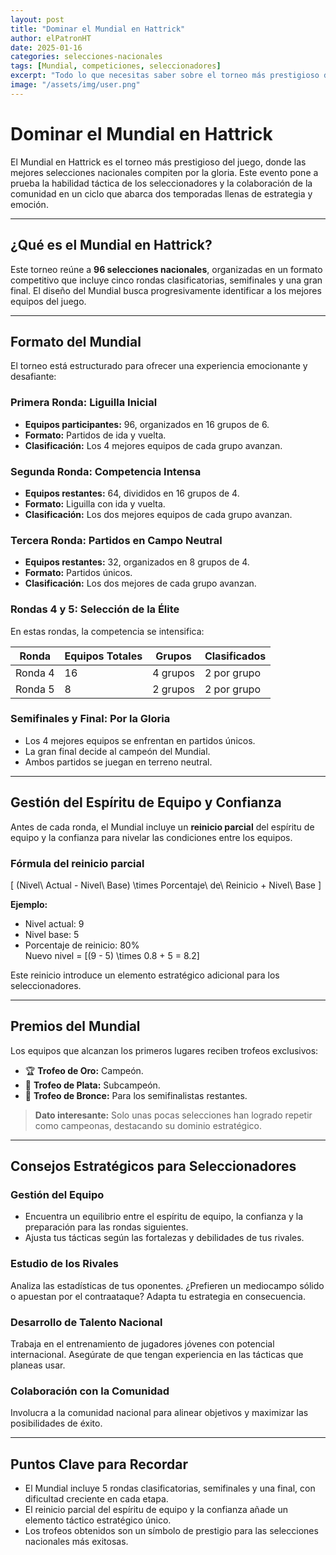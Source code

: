 ```yaml
---
layout: post
title: "Dominar el Mundial en Hattrick"
author: elPatronHT
date: 2025-01-16
categories: selecciones-nacionales
tags: [Mundial, competiciones, seleccionadores]
excerpt: "Todo lo que necesitas saber sobre el torneo más prestigioso de Hattrick: su formato, estrategias y premios."
image: "/assets/img/user.png"
---
```


# Dominar el Mundial en Hattrick

El Mundial en Hattrick es el torneo más prestigioso del juego, donde las mejores selecciones nacionales compiten por la gloria. Este evento pone a prueba la habilidad táctica de los seleccionadores y la colaboración de la comunidad en un ciclo que abarca dos temporadas llenas de estrategia y emoción.

---

## ¿Qué es el Mundial en Hattrick?

Este torneo reúne a **96 selecciones nacionales**, organizadas en un formato competitivo que incluye cinco rondas clasificatorias, semifinales y una gran final. El diseño del Mundial busca progresivamente identificar a los mejores equipos del juego.

---

## Formato del Mundial

El torneo está estructurado para ofrecer una experiencia emocionante y desafiante:

### **Primera Ronda: Liguilla Inicial**

- **Equipos participantes:** 96, organizados en 16 grupos de 6.
- **Formato:** Partidos de ida y vuelta.
- **Clasificación:** Los 4 mejores equipos de cada grupo avanzan.

### **Segunda Ronda: Competencia Intensa**

- **Equipos restantes:** 64, divididos en 16 grupos de 4.
- **Formato:** Liguilla con ida y vuelta.
- **Clasificación:** Los dos mejores equipos de cada grupo avanzan.

### **Tercera Ronda: Partidos en Campo Neutral**

- **Equipos restantes:** 32, organizados en 8 grupos de 4.
- **Formato:** Partidos únicos.
- **Clasificación:** Los dos mejores de cada grupo avanzan.

### **Rondas 4 y 5: Selección de la Élite**

En estas rondas, la competencia se intensifica:

| **Ronda** | **Equipos Totales** | **Grupos** | **Clasificados** |
| --------- | ------------------- | ---------- | ---------------- |
| Ronda 4   | 16                  | 4 grupos   | 2 por grupo      |
| Ronda 5   | 8                   | 2 grupos   | 2 por grupo      |

### **Semifinales y Final: Por la Gloria**

- Los 4 mejores equipos se enfrentan en partidos únicos.
- La gran final decide al campeón del Mundial.
- Ambos partidos se juegan en terreno neutral.

---

## Gestión del Espíritu de Equipo y Confianza

Antes de cada ronda, el Mundial incluye un **reinicio parcial** del espíritu de equipo y la confianza para nivelar las condiciones entre los equipos.

### Fórmula del reinicio parcial

\[
(Nivel\ Actual - Nivel\ Base) \times Porcentaje\ de\ Reinicio + Nivel\ Base
\]

**Ejemplo:**

- Nivel actual: 9
- Nivel base: 5
- Porcentaje de reinicio: 80%  
  Nuevo nivel = \[(9 - 5) \times 0.8 + 5 = 8.2\]

Este reinicio introduce un elemento estratégico adicional para los seleccionadores.

---

## Premios del Mundial

Los equipos que alcanzan los primeros lugares reciben trofeos exclusivos:

- 🏆 **Trofeo de Oro:** Campeón.
- 🥈 **Trofeo de Plata:** Subcampeón.
- 🥉 **Trofeo de Bronce:** Para los semifinalistas restantes.

> **Dato interesante:** Solo unas pocas selecciones han logrado repetir como campeonas, destacando su dominio estratégico.

---

## Consejos Estratégicos para Seleccionadores

### **Gestión del Equipo**

- Encuentra un equilibrio entre el espíritu de equipo, la confianza y la preparación para las rondas siguientes.
- Ajusta tus tácticas según las fortalezas y debilidades de tus rivales.

### **Estudio de los Rivales**

Analiza las estadísticas de tus oponentes. ¿Prefieren un mediocampo sólido o apuestan por el contraataque? Adapta tu estrategia en consecuencia.

### **Desarrollo de Talento Nacional**

Trabaja en el entrenamiento de jugadores jóvenes con potencial internacional. Asegúrate de que tengan experiencia en las tácticas que planeas usar.

### **Colaboración con la Comunidad**

Involucra a la comunidad nacional para alinear objetivos y maximizar las posibilidades de éxito.

---

## Puntos Clave para Recordar

- El Mundial incluye 5 rondas clasificatorias, semifinales y una final, con dificultad creciente en cada etapa.
- El reinicio parcial del espíritu de equipo y la confianza añade un elemento táctico estratégico único.
- Los trofeos obtenidos son un símbolo de prestigio para las selecciones nacionales más exitosas.
